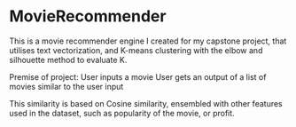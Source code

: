 # MovieRecommender
This is a movie recommender engine I created for my capstone project, that utilises text vectorization, and K-means clustering with the elbow and silhouette method to evaluate K.

Premise of project:
User inputs a movie
User gets an output of a list of movies similar to the user input

This similarity is based on Cosine similarity, ensembled with other features used in the dataset, such as popularity of the movie, or profit.
